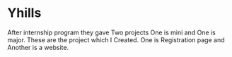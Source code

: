 # Yhills
After internship program they gave Two projects One is mini and One is major. These are the project which I Created. One is Registration page and Another is a website.
